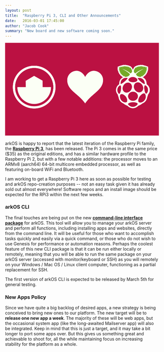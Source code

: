 ```yaml
---
layout: post
title:  "Raspberry Pi 3, CLI and Other Announcements"
date:   2016-03-01 17:45:00
author: "Jacob Cook"
summary: "New board and new software coming soon."
---
```


![](/static/img/20150202001.png)

arkOS is happy to report that the latest iteration of the Raspberry Pi family, the **[Raspberry Pi 3](https://www.raspberrypi.org/blog/raspberry-pi-3-on-sale/)**, has been released. The Pi 3 comes in at the same price ($35) as the original editions, and has a similar hardware profile to the Raspberry Pi 2, but with a few notable additions: the processor moves to an ARMv8 (aarch64) 64-bit multicore embedded processor, as well as featuring on-board WiFi and Bluetooth.

I am working to get a Raspberry Pi 3 here as soon as possible for testing and arkOS repo-creation purposes -- not an easy task given it has already sold out almost everywhere! Software repos and an install image should be expected for the RPi3 within the next few weeks.


### arkOS CLI

The final touches are being put on the new **[command-line interface package](https://git.coderouge.co/arkOS/cli)** for arkOS. This tool will allow you to manage your arkOS server and perform all functions, including installing apps and websites, directly from the command line. It will be useful for those who want to accomplish tasks quickly and easily via a quick command, or those who do not wish to use Genesis for performance or automation reasons. Perhaps the coolest feature of this new CLI package is that it can be run either locally or remotely, meaning that you will be able to run the same package on your arkOS server (accessed with monitor/keyboard or SSH) as you will remotely on your Windows / Mac OS / Linux client computer, functioning as a partial replacement for SSH.

The first version of arkOS CLI is expected to be released by March 5th for general testing.


### New Apps Policy

Since we have quite a big backlog of desired apps, a new strategy is being conceived to bring new ones to our platform. The new target will be to **release one new app a week**. The majority of these will be web apps, but the occasional system app (like the long-awaited Mailserver app) will also be integrated. Keep in mind that this is just a target, and it may take a bit longer to port some apps over. But this gives us something great and achievable to shoot for, all the while maintaining focus on increasing stability for the platform as a whole.
